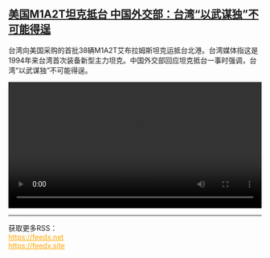 <!--1734610625000-->
[美国M1A2T坦克抵台 中国外交部：台湾“以武谋独”不可能得逞](https://www.dw.com/zh/%E7%BE%8E%E5%9B%BDM1A2T%E5%9D%A6%E5%85%8B%E6%8A%B5%E5%8F%B0%20%E4%B8%AD%E5%9B%BD%E5%A4%96%E4%BA%A4%E9%83%A8%EF%BC%9A%E5%8F%B0%E6%B9%BE%E2%80%9C%E4%BB%A5%E6%AD%A6%E8%B0%8B%E7%8B%AC%E2%80%9D%E4%B8%8D%E5%8F%AF%E8%83%BD%E5%BE%97%E9%80%9E/a-71067874)
------

<p>台湾向美国采购的首批38辆M1A2T艾布拉姆斯坦克运抵台北港。台湾媒体指这是1994年来台湾首次装备新型主力坦克。中国外交部回应坦克抵台一事时强调，台湾“以武谋独”不可能得逞。</small></p><video src="https://tvdownloaddw-a.akamaihd.net/Events/mp4/vdt_zh/2024/dwvgchi241216_tanktaiwan-_01imw_AVC_1280x720.mp4" controls style="width:100%"></video><br><hr><div>获取更多RSS：<br><a href="https://feedx.net" style="color:orange" target="_blank">https://feedx.net</a> <br><a href="https://feedx.site" style="color:orange" target="_blank">https://feedx.site</a><br></div>

